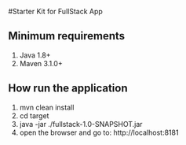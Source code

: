 #Starter Kit for FullStack App

## Minimum requirements
1. Java 1.8+
2. Maven 3.1.0+

## How run the application
1. mvn clean install
2. cd target
3. java -jar ./fullstack-1.0-SNAPSHOT.jar
4. open the browser and go to: http://localhost:8181
